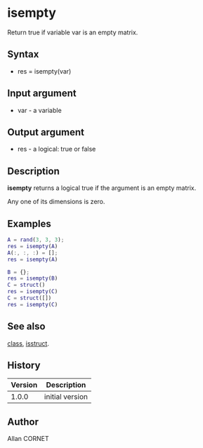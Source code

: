 

# isempty

Return true if variable var is an empty matrix.

## Syntax

- res = isempty(var)

## Input argument

 - var - a variable

## Output argument

 - res - a logical: true or false

## Description


  <p><b>isempty</b> returns a logical true if the argument is an empty matrix.</p>
  <p>Any one of its dimensions is zero.</p>


## Examples

```matlab
A = rand(3, 3, 3);
res = isempty(A)
A(:, :, :) = [];
res = isempty(A)
```
```matlab
B = {};
res = isempty(B)
C = struct()
res = isempty(C)
C = struct([])
res = isempty(C)
```

## See also

[class](class.md), [isstruct](isstruct.html).
## History

|Version|Description|
|------|------|
|1.0.0|initial version|


## Author

Allan CORNET



